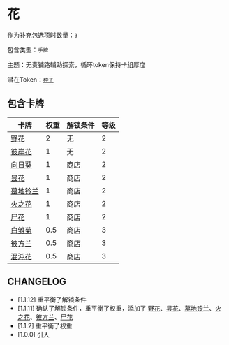# 花

作为补充包选项时数量：`3`

包含类型：`手牌`

主题：无责铺路辅助探索，循环token保持卡组厚度

潜在Token：[`种子`](种子.md)

## 包含卡牌

卡牌 | 权重 | 解锁条件 | 等级
--- | --- | --- | ---
[野花](../卡牌/野花.md) | 2 | 无 | 2
[彼岸花](../卡牌/彼岸花.md) | 1 | 无 | 2
[向日葵](../卡牌/向日葵.md) | 1 | 商店 | 2
[昙花](../卡牌/昙花.md) | 1 | 商店 | 2
[墓地铃兰](../卡牌/墓地铃兰.md) | 1 | 商店 | 2
[火之花](../卡牌/火之花.md) | 1 | 商店 | 2
[尸花](../卡牌/尸花.md) | 1 | 商店 | 2
[白雏菊](../卡牌/白雏菊.md) | 0.5 | 商店 | 3
[彼方兰](../卡牌/彼方兰.md) | 0.5 | 商店 | 3
[混沌花](../卡牌/混沌花.md) | 0.5 | 商店 | 3

## CHANGELOG

- [1.1.12] 重平衡了解锁条件
- [1.1.11] 确认了解锁条件，重平衡了权重，添加了 [野花](../卡牌/野花.md)、[昙花](../卡牌/昙花.md)、[墓地铃兰](../卡牌/墓地铃兰.md)、[火之花](../卡牌/火之花.md)、[彼方兰](../卡牌/彼方兰.md)、[尸花](../卡牌/尸花.md)
- [1.1.2] 重平衡了权重
- [1.0.0] 引入
